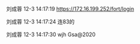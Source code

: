 刘成蓉 12-3 14:17:19
https://172.16.199.252/fort/login

刘成蓉 12-3 14:17:24
连83的

刘成蓉 12-3 14:17:30
wjh  Gsa@2020